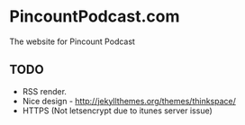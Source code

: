 # PincountPodcast.com
The website for Pincount Podcast

## TODO
* RSS render.
* Nice design - http://jekyllthemes.org/themes/thinkspace/
* HTTPS (Not letsencrypt due to itunes server issue)
